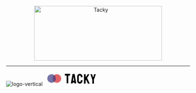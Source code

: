 <p align="center">    
    <picture>
      <img alt="Tacky" src="https://github.com/Tactics/tacky-project-template/assets/7106435/ae43775f-89dd-4a98-ad97-c43fa9d26fba" width="350" height="150" style="max-width: 100%;">
    </picture>
</p>

---
![logo-vertical](https://github.com/Tactics/tacky-project-template/assets/7106435/7432f82c-3aab-4941-8c0f-81d0ae004401)<svg width="200" height="40" viewBox="0 0 200 40" fill="none" xmlns="http://www.w3.org/2000/svg">
<path d="M140.723 33.8578H136.457C136.373 33.8578 136.33 33.8094 136.33 33.7126L136.366 23.3103C136.366 23.2022 136.349 23.0949 136.315 22.9923L131.392 8.13404C131.368 8.03723 131.405 7.98882 131.501 7.98882H135.64C135.761 7.98882 135.834 8.03723 135.858 8.13404L137.644 14.6521C137.913 15.6304 139.299 15.6339 139.572 14.657L141.395 8.13404C141.419 8.03723 141.48 7.98882 141.577 7.98882H145.752C145.849 7.98882 145.885 8.03723 145.861 8.13404L140.886 22.8444C140.85 22.9487 140.833 23.0581 140.833 23.1682L140.869 33.7126C140.869 33.8094 140.82 33.8578 140.723 33.8578Z" fill="black"/>
<path d="M117.861 33.8066H113.649C113.552 33.8066 113.504 33.7461 113.504 33.6251L113.577 8.11911C113.577 7.99808 113.625 7.93757 113.722 7.93757H117.897C117.994 7.93757 118.042 7.99808 118.042 8.11911V13.5895C118.042 14.5816 119.331 14.9682 119.877 14.1398L123.814 8.16768C123.851 8.11124 123.892 8.05647 123.946 8.01562C124.015 7.96359 124.08 7.93757 124.142 7.93757H128.408C128.517 7.93757 128.541 7.98598 128.481 8.0828L122.344 17.877C122.164 18.1654 122.142 18.5257 122.287 18.8336L129.261 33.6614C129.322 33.7582 129.261 33.8066 129.08 33.8066H124.541C124.462 33.8066 124.403 33.7857 124.366 33.7438C124.324 33.6976 124.311 33.633 124.285 33.5765L120.064 24.4032C119.732 23.6831 118.735 23.6163 118.311 24.2858L118.162 24.5209C118.06 24.681 118.006 24.8667 118.006 25.0563V33.6251C118.006 33.7461 117.958 33.8066 117.861 33.8066Z" fill="black"/>
<path d="M102.076 33.6496C100.733 33.6496 99.5046 33.3108 98.3912 32.633C97.2898 31.9553 96.4124 31.0476 95.7589 29.91C95.1175 28.7602 94.7967 27.4834 94.7967 26.0795L94.833 14.4793C94.833 13.0996 95.1477 11.8531 95.777 10.7397C96.4064 9.61413 97.2717 8.7125 98.373 8.03476C99.4864 7.34492 100.721 7 102.076 7C103.456 7 104.684 7.33282 105.762 7.99845C106.851 8.66409 107.716 9.56572 108.358 10.7034C109.011 11.8289 109.338 13.0875 109.338 14.4793V16.1858C109.338 16.2826 109.289 16.331 109.193 16.331H105.017C104.92 16.331 104.872 16.2826 104.872 16.1858V14.4793C104.872 13.6564 104.606 12.9484 104.073 12.3553C103.541 11.7623 102.875 11.4658 102.076 11.4658C101.193 11.4658 100.515 11.7684 100.043 12.3735C99.5712 12.9786 99.3352 13.6806 99.3352 14.4793V26.0795C99.3352 26.9872 99.6014 27.7315 100.134 28.3125C100.666 28.8813 101.314 29.1657 102.076 29.1657C102.875 29.1657 103.541 28.851 104.073 28.2217C104.606 27.5803 104.872 26.8662 104.872 26.0795V24.3549C104.872 24.2581 104.92 24.2097 105.017 24.2097H109.229C109.326 24.2097 109.374 24.2581 109.374 24.3549V26.0795C109.374 27.4713 109.047 28.7421 108.394 29.8918C107.728 31.0295 106.851 31.9432 105.762 32.633C104.672 33.3108 103.444 33.6496 102.076 33.6496Z" fill="black"/>
<path d="M77.6634 33.2866C77.4865 33.2866 77.534 33.0175 77.5654 32.8434L82.1292 7.56277C82.1534 7.46595 82.2139 7.41754 82.3108 7.41754H87.7024C87.7992 7.41754 87.8597 7.46595 87.8839 7.56277L92.3135 33.105C92.3256 33.2261 92.2771 33.2866 92.1682 33.2866H88.0473C87.9263 33.2866 87.8597 33.2261 87.8476 33.105L87.8158 32.8876C87.6047 31.4486 86.3703 30.382 84.9158 30.382V30.382C83.4614 30.382 82.2269 31.4486 82.0159 32.8876L81.984 33.105C81.9719 33.2261 81.9114 33.2866 81.8025 33.2866H77.6634V33.2866ZM84.7978 15.9679L83.4121 24.6285C83.2629 25.5613 83.9834 26.4063 84.9281 26.4063V26.4063C85.8644 26.4063 86.5826 25.5755 86.4473 24.6491L85.179 15.9679V15.9679C85.1443 15.7477 84.824 15.7466 84.7978 15.9679V15.9679Z" fill="black"/>
<path d="M70.3673 32.869H66.1738C66.0649 32.869 66.0104 32.8085 66.0104 32.6875V13.484C66.0104 12.3794 65.115 11.484 64.0104 11.484H61.1815C61.0605 11.484 61 11.4235 61 11.3024L61.0363 7.14523C61.0363 7.04841 61.0847 7 61.1815 7H75.3051C75.4382 7 75.5048 7.04841 75.5048 7.14523V11.3024C75.5048 11.4235 75.4564 11.484 75.3596 11.484H72.4797C71.3738 11.484 70.4778 12.3815 70.4797 13.4874L70.5125 32.6875C70.5125 32.8085 70.4641 32.869 70.3673 32.869Z" fill="black"/>
<circle cx="39.2381" cy="19.7619" r="11.7619" fill="#DD454A" fill-opacity="0.84"/>
<circle cx="24.7619" cy="19.7619" r="11.7619" fill="#3C3B82" fill-opacity="0.71"/>
</svg>

